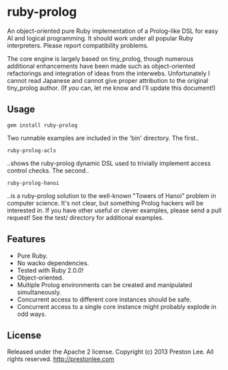 ruby-prolog
====

An object-oriented pure Ruby implementation of a Prolog-like DSL for easy AI and logical programming. It should work under all popular Ruby interpreters. Please report compatibility problems.

The core engine is largely based on tiny_prolog, though numerous additional enhancements have been made
such as object-oriented refactorings and integration of ideas from the interwebs. Unfortunately I cannot
read Japanese and cannot give proper attribution to the original tiny_prolog author. (If *you* can, let
me know and I'll update this document!)


Usage
----

    gem install ruby-prolog

Two runnable examples are included in the 'bin' directory. The first..

    ruby-prolog-acls

..shows the ruby-prolog dynamic DSL used to trivially implement access control checks. The second..


    ruby-prolog-hanoi

..is a ruby-prolog solution to the well-known "Towers of Hanoi" problem in computer science. It's not clear, but something Prolog hackers will be interested in. If you have other useful or clever examples, please send a pull request! See the test/ directory for additional examples.

Features
----

* Pure Ruby.
* No wacko dependencies.
* Tested with Ruby 2.0.0! 
* Object-oriented.
* Multiple Prolog environments can be created and manipulated simultaneously.
* Concurrent access to different core instances should be safe.
* Concurrent access to a single core instance might probably explode in odd ways.



License
----

Released under the Apache 2 license. Copyright (c) 2013 Preston Lee. All rights reserved. http://prestonlee.com
